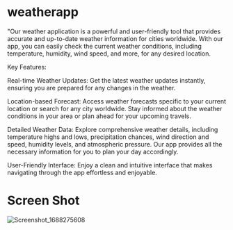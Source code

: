 # weatherapp

"Our weather application is a powerful and user-friendly tool that provides accurate and up-to-date weather information for cities worldwide. With our app, you can easily check the current weather conditions, including temperature, humidity, wind speed, and more, for any desired location.

Key Features:

Real-time Weather Updates: Get the latest weather updates instantly, ensuring you are prepared for any changes in the weather.

Location-based Forecast: Access weather forecasts specific to your current location or search for any city worldwide. Stay informed about the weather conditions in your area or plan ahead for your upcoming travels.

Detailed Weather Data: Explore comprehensive weather details, including temperature highs and lows, precipitation chances, wind direction and speed, humidity levels, and atmospheric pressure. Our app provides all the necessary information for you to plan your day accordingly.

User-Friendly Interface: Enjoy a clean and intuitive interface that makes navigating through the app effortless and enjoyable.

# Screen Shot

![Screenshot_1688275608](https://github.com/Imran-khattak/WeatherApp/assets/98551202/ac75540c-69ef-49e3-92f4-bb24dd5c08ec)




